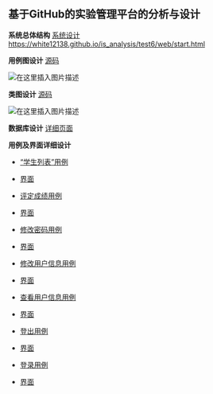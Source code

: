 ## 基于GitHub的实验管理平台的分析与设计
**系统总体结构**
[系统设计](https://white12138.github.io/is_analysis/test6/web/start.html)
https://white12138.github.io/is_analysis/test6/web/start.html

**用例图设计**
[源码](https://github.com/white12138/is_analysis/blob/master/test6/%E7%94%A8%E4%BE%8B%E5%9B%BE%E6%BA%90%E7%A0%81)

![在这里插入图片描述](https://img-blog.csdnimg.cn/20200501162018130.png?x-oss-process=image/watermark,type_ZmFuZ3poZW5naGVpdGk,shadow_10,text_aHR0cHM6Ly9ibG9nLmNzZG4ubmV0L3dlaXhpbl80NDAwNTEzMg==,size_16,color_FFFFFF,t_70)


**类图设计**
[源码](https://github.com/white12138/is_analysis/blob/master/test6/%E7%B1%BB%E5%9B%BE%E6%BA%90%E7%A0%81)


![在这里插入图片描述](https://img-blog.csdnimg.cn/20200501155646310.png?x-oss-process=image/watermark,type_ZmFuZ3poZW5naGVpdGk,shadow_10,text_aHR0cHM6Ly9ibG9nLmNzZG4ubmV0L3dlaXhpbl80NDAwNTEzMg==,size_16,color_FFFFFF,t_70)


**数据库设计**
[详细页面](https://github.com/white12138/is_analysis/blob/master/test6/shujuku/README.md)


**用例及界面详细设计**

 - [“学生列表”用例](https://github.com/white12138/is_analysis/blob/master/test6/%E7%94%A8%E4%BE%8B/%E5%AD%A6%E7%94%9F%E5%88%97%E8%A1%A8.md)    
 - [界面](https://white12138.github.io/is_analysis/test6/web/%E5%AD%A6%E7%94%9F%E4%B8%BB%E9%A1%B5%E9%9D%A2.html)

 - [评定成绩用例](https://github.com/white12138/is_analysis/blob/master/test6/%E7%94%A8%E4%BE%8B/%E8%AF%84%E5%AE%9A%E6%88%90%E7%BB%A9.md)
 
 - [界面](https://white12138.github.io/is_analysis/test6/web/start.html#id=a1qjdr&p=%E8%AF%84%E5%AE%9A%E6%88%90%E7%BB%A9%E7%95%8C%E9%9D%A2)

 - [修改密码用例](https://github.com/white12138/is_analysis/blob/master/test6/%E7%94%A8%E4%BE%8B/%E4%BF%AE%E6%94%B9%E5%AF%86%E7%A0%81%E7%94%A8%E4%BE%8B.md)

 - [界面](https://white12138.github.io/is_analysis/test6/web/%E4%BF%AE%E6%94%B9%E5%AF%86%E7%A0%81.html)

 - [修改用户信息用例](https://github.com/white12138/is_analysis/blob/master/test6/%E7%94%A8%E4%BE%8B/%E4%BF%AE%E6%94%B9%E7%94%A8%E6%88%B7%E4%BF%A1%E6%81%AF%E7%94%A8%E4%BE%8B.md)

 - [界面](https://white12138.github.io/is_analysis/test6/web/github.html)

 - [查看用户信息用例](https://github.com/white12138/is_analysis/blob/master/test6/%E7%94%A8%E4%BE%8B/%E6%9F%A5%E7%9C%8B%E7%94%A8%E6%88%B7%E4%BF%A1%E6%81%AF%E7%94%A8%E4%BE%8B.md)

 - [界面](https://white12138.github.io/is_analysis/test6/web/%E7%94%A8%E6%88%B7%E4%BF%A1%E6%81%AF.html)

 - [登出用例](https://github.com/white12138/is_analysis/blob/master/test6/%E7%94%A8%E4%BE%8B/%E7%99%BB%E5%87%BA%E7%94%A8%E4%BE%8B.md)

 - [界面](https://white12138.github.io/is_analysis/test6/web/%E8%A7%92%E8%89%B2%E9%80%89%E6%8B%A9%E7%95%8C%E9%9D%A2.html)

 - [登录用例](https://github.com/white12138/is_analysis/blob/master/test6/%E7%94%A8%E4%BE%8B/%E7%99%BB%E5%BD%95%E7%94%A8%E4%BE%8B.md)

 - [界面](https://white12138.github.io/is_analysis/test6/web/%E8%80%81%E5%B8%88%E7%99%BB%E9%99%86%E7%95%8C%E9%9D%A2.html)

